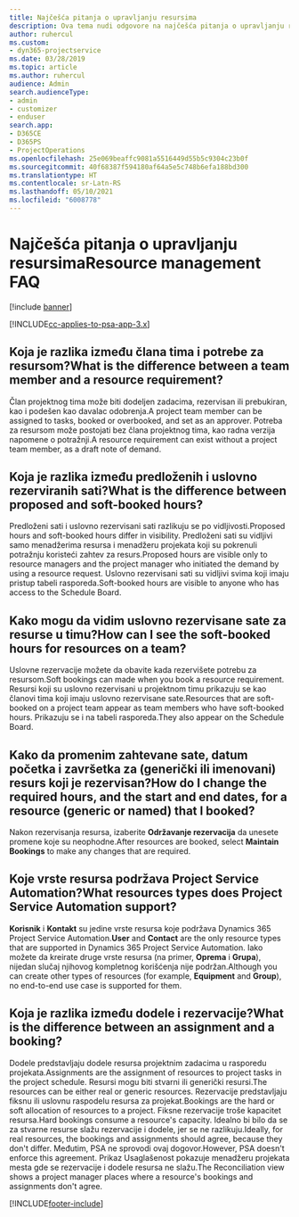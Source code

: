```yaml
---
title: Najčešća pitanja o upravljanju resursima
description: Ova tema nudi odgovore na najčešća pitanja o upravljanju resursima.
author: ruhercul
ms.custom:
- dyn365-projectservice
ms.date: 03/28/2019
ms.topic: article
ms.author: ruhercul
audience: Admin
search.audienceType:
- admin
- customizer
- enduser
search.app:
- D365CE
- D365PS
- ProjectOperations
ms.openlocfilehash: 25e069beaffc9081a5516449d55b5c9304c23b0f
ms.sourcegitcommit: 40f68387f594180af64a5e5c748b6efa188bd300
ms.translationtype: HT
ms.contentlocale: sr-Latn-RS
ms.lasthandoff: 05/10/2021
ms.locfileid: "6008778"
---
```

# <a name="resource-management-faq"></a><span data-ttu-id="4e6e1-103">Najčešća pitanja o upravljanju resursima</span><span class="sxs-lookup"><span data-stu-id="4e6e1-103">Resource management FAQ</span></span>

[!include [banner](../includes/psa-now-project-operations.md)]

[!INCLUDE[cc-applies-to-psa-app-3.x](../includes/cc-applies-to-psa-app-3x.md)]

## <a name="what-is-the-difference-between-a-team-member-and-a-resource-requirement"></a><span data-ttu-id="4e6e1-104">Koja je razlika između člana tima i potrebe za resursom?</span><span class="sxs-lookup"><span data-stu-id="4e6e1-104">What is the difference between a team member and a resource requirement?</span></span>

<span data-ttu-id="4e6e1-105">Član projektnog tima može biti dodeljen zadacima, rezervisan ili prebukiran, kao i podešen kao davalac odobrenja.</span><span class="sxs-lookup"><span data-stu-id="4e6e1-105">A project team member can be assigned to tasks, booked or overbooked, and set as an approver.</span></span> <span data-ttu-id="4e6e1-106">Potreba za resursom može postojati bez člana projektnog tima, kao radna verzija napomene o potražnji.</span><span class="sxs-lookup"><span data-stu-id="4e6e1-106">A resource requirement can exist without a project team member, as a draft note of demand.</span></span> 

## <a name="what-is-the-difference-between-proposed-and-soft-booked-hours"></a><span data-ttu-id="4e6e1-107">Koja je razlika između predloženih i uslovno rezerviranih sati?</span><span class="sxs-lookup"><span data-stu-id="4e6e1-107">What is the difference between proposed and soft-booked hours?</span></span>

<span data-ttu-id="4e6e1-108">Predloženi sati i uslovno rezervisani sati razlikuju se po vidljivosti.</span><span class="sxs-lookup"><span data-stu-id="4e6e1-108">Proposed hours and soft-booked hours differ in visibility.</span></span> <span data-ttu-id="4e6e1-109">Predloženi sati su vidljivi samo menadžerima resursa i menadžeru projekata koji su pokrenuli potražnju koristeći zahtev za resurs.</span><span class="sxs-lookup"><span data-stu-id="4e6e1-109">Proposed hours are visible only to resource managers and the project manager who initiated the demand by using a resource request.</span></span> <span data-ttu-id="4e6e1-110">Uslovno rezervisani sati su vidljivi svima koji imaju pristup tabeli rasporeda.</span><span class="sxs-lookup"><span data-stu-id="4e6e1-110">Soft-booked hours are visible to anyone who has access to the Schedule Board.</span></span>

## <a name="how-can-i-see-the-soft-booked-hours-for-resources-on-a-team"></a><span data-ttu-id="4e6e1-111">Kako mogu da vidim uslovno rezervisane sate za resurse u timu?</span><span class="sxs-lookup"><span data-stu-id="4e6e1-111">How can I see the soft-booked hours for resources on a team?</span></span>

<span data-ttu-id="4e6e1-112">Uslovne rezervacije možete da obavite kada rezervišete potrebu za resursom.</span><span class="sxs-lookup"><span data-stu-id="4e6e1-112">Soft bookings can made when you book a resource requirement.</span></span> <span data-ttu-id="4e6e1-113">Resursi koji su uslovno rezervisani u projektnom timu prikazuju se kao članovi tima koji imaju uslovno rezervisane sate.</span><span class="sxs-lookup"><span data-stu-id="4e6e1-113">Resources that are soft-booked on a project team appear as team members who have soft-booked hours.</span></span> <span data-ttu-id="4e6e1-114">Prikazuju se i na tabeli rasporeda.</span><span class="sxs-lookup"><span data-stu-id="4e6e1-114">They also appear on the Schedule Board.</span></span>

## <a name="how-do-i-change-the-required-hours-and-the-start-and-end-dates-for-a-resource-generic-or-named-that-i-booked"></a><span data-ttu-id="4e6e1-115">Kako da promenim zahtevane sate, datum početka i završetka za (generički ili imenovani) resurs koji je rezervisan?</span><span class="sxs-lookup"><span data-stu-id="4e6e1-115">How do I change the required hours, and the start and end dates, for a resource (generic or named) that I booked?</span></span>

<span data-ttu-id="4e6e1-116">Nakon rezervisanja resursa, izaberite **Održavanje rezervacija** da unesete promene koje su neophodne.</span><span class="sxs-lookup"><span data-stu-id="4e6e1-116">After resources are booked, select **Maintain Bookings** to make any changes that are required.</span></span>

## <a name="what-resources-types-does-project-service-automation-support"></a><span data-ttu-id="4e6e1-117">Koje vrste resursa podržava Project Service Automation?</span><span class="sxs-lookup"><span data-stu-id="4e6e1-117">What resources types does Project Service Automation support?</span></span>

<span data-ttu-id="4e6e1-118">**Korisnik** i **Kontakt** su jedine vrste resursa koje podržava Dynamics 365 Project Service Automation.</span><span class="sxs-lookup"><span data-stu-id="4e6e1-118">**User** and **Contact** are the only resource types that are supported in Dynamics 365 Project Service Automation.</span></span> <span data-ttu-id="4e6e1-119">Iako možete da kreirate druge vrste resursa (na primer, **Oprema** i **Grupa**), nijedan slučaj njihovog kompletnog korišćenja nije podržan.</span><span class="sxs-lookup"><span data-stu-id="4e6e1-119">Although you can create other types of resources (for example, **Equipment** and **Group**), no end-to-end use case is supported for them.</span></span>

## <a name="what-is-the-difference-between-an-assignment-and-a-booking"></a><span data-ttu-id="4e6e1-120">Koja je razlika između dodele i rezervacije?</span><span class="sxs-lookup"><span data-stu-id="4e6e1-120">What is the difference between an assignment and a booking?</span></span>

<span data-ttu-id="4e6e1-121">Dodele predstavljaju dodele resursa projektnim zadacima u rasporedu projekata.</span><span class="sxs-lookup"><span data-stu-id="4e6e1-121">Assignments are the assignment of resources to project tasks in the project schedule.</span></span> <span data-ttu-id="4e6e1-122">Resursi mogu biti stvarni ili generički resursi.</span><span class="sxs-lookup"><span data-stu-id="4e6e1-122">The resources can be either real or generic resources.</span></span> <span data-ttu-id="4e6e1-123">Rezervacije predstavljaju fiksnu ili uslovnu raspodelu resursa za projekat.</span><span class="sxs-lookup"><span data-stu-id="4e6e1-123">Bookings are the hard or soft allocation of resources to a project.</span></span> <span data-ttu-id="4e6e1-124">Fiksne rezervacije troše kapacitet resursa.</span><span class="sxs-lookup"><span data-stu-id="4e6e1-124">Hard bookings consume a resource's capacity.</span></span> <span data-ttu-id="4e6e1-125">Idealno bi bilo da se za stvarne resurse slažu rezervacije i dodele, jer se ne razlikuju.</span><span class="sxs-lookup"><span data-stu-id="4e6e1-125">Ideally, for real resources, the bookings and assignments should agree, because they don't differ.</span></span> <span data-ttu-id="4e6e1-126">Međutim, PSA ne sprovodi ovaj dogovor.</span><span class="sxs-lookup"><span data-stu-id="4e6e1-126">However, PSA doesn't enforce this agreement.</span></span> <span data-ttu-id="4e6e1-127">Prikaz Usaglašenost pokazuje menadžeru projekata mesta gde se rezervacije i dodele resursa ne slažu.</span><span class="sxs-lookup"><span data-stu-id="4e6e1-127">The Reconciliation view shows a project manager places where a resource's bookings and assignments don't agree.</span></span>


[!INCLUDE[footer-include](../includes/footer-banner.md)]